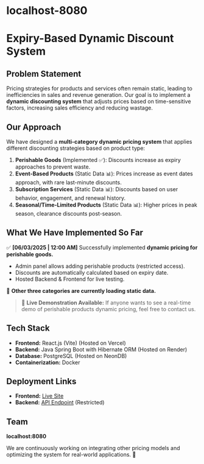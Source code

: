 # localhost-8080

# Expiry-Based Dynamic Discount System

## Problem Statement

Pricing strategies for products and services often remain static, leading to inefficiencies in sales and revenue generation. Our goal is to implement a **dynamic discounting system** that adjusts prices based on time-sensitive factors, increasing sales efficiency and reducing wastage.

## Our Approach

We have designed a **multi-category dynamic pricing system** that applies different discounting strategies based on product type:

1. **Perishable Goods** (Implemented ✅): Discounts increase as expiry approaches to prevent waste.
2. **Event-Based Products** (Static Data 📊): Prices increase as event dates approach, with rare last-minute discounts.
3. **Subscription Services** (Static Data 📊): Discounts based on user behavior, engagement, and renewal history.
4. **Seasonal/Time-Limited Products** (Static Data 📊): Higher prices in peak season, clearance discounts post-season.

## What We Have Implemented So Far

✅ **[06/03/2025 | 12:00 AM]** Successfully implemented **dynamic pricing for perishable goods.**

- Admin panel allows adding perishable products (restricted access).
- Discounts are automatically calculated based on expiry date.
- Hosted Backend & Frontend for live testing.

🚧 **Other three categories are currently loading static data.**

> 📌 **Live Demonstration Available:** If anyone wants to see a real-time demo of perishable products dynamic pricing, feel free to contact us.

## Tech Stack

- **Frontend:** React.js (Vite) (Hosted on Vercel)
- **Backend:** Java Spring Boot with Hibernate ORM (Hosted on Render)
- **Database:** PostgreSQL (Hosted on NeonDB)
- **Containerization:** Docker

## Deployment Links

- **Frontend:** [Live Site](https://lh8080.vercel.app/)
- **Backend:** [API Endpoint](https://localhost-8080-expiry-based-dynamic.onrender.com/) (Restricted)

## Team

**localhost:8080**

We are continuously working on integrating other pricing models and optimizing the system for real-world applications. 🚀


